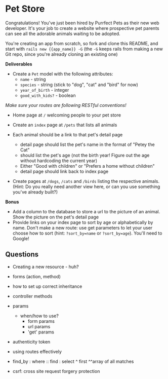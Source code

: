 # Pet Store

Congratulations!  You've just been hired by Purrfect Pets as their new web developer.  It's your job to create a website where prospective pet parents can see all the adorable animals waiting to be adopted.

You're creating an app from scratch, so fork and clone this README, and start with `rails new {{app_name}} -G` (the `-G` keeps rails from making a new Git repo, since you're already cloning an existing one)

**Deliverables**
- Create a `Pet` model with the following attributes:
  - `name` - string
  - `species` - string (stick to "dog", "cat" and "bird" for now)
  - `year_of_birth` - integer 
  - `good_with_kids?` - boolean
  
*Make sure your routes are following RESTful conventions!* 
- Home page at `/` welcoming people to your pet store
- Create an `index` page at `/pets` that lists all animals
- Each animal should be a link to that pet's detail page
  - detail page should list the pet's name in the format of "Petey the Cat" 
  - should list the pet's age (not the birth year!  Figure out the age without hardcoding the current year)
  - Either "Good with children" or "Prefers a home without children" 
  - detail page should link back to index page
  
 - Create pages at `/dogs`, `/cats` and `/birds` listing the respective animals.  (Hint:  Do you really need another view here, or can you use something you've already built?)
 
 **Bonus**
  - Add a column to the database to store a url to the picture of an animal.  Show the picture on the pet's detail page
  - Provide links on your index page to sort by age or alphabetically by name.  Don't make a new route:  use get parameters to let your user choose how to sort (hint: `?sort_by=name` or `?sort_by=age`).  You'll need to Google!


## Questions
- Creating a new resource - huh?
- forms (action, method)
- how to set up correct inheritance
- controller methods
- params
    - when/how to use?
      - form params
      - url params
      - 'get' params
- authenticity token
- using routes effectively

- find_by : where :: find : select
  ^ first    ^^array of all matches


- csrf: cross site request forgery protection